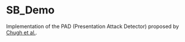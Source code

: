 # SB_Demo
Implementation of the PAD (Presentation Attack Detector) proposed by [Chugh et al.](https://www.semanticscholar.org/paper/Fingerprint-Spoof-Buster%3A-Use-of-Minutiae-Centered-Chugh-Cao/01332b0351b09919b0b5f3183c1332e224d7e867).

